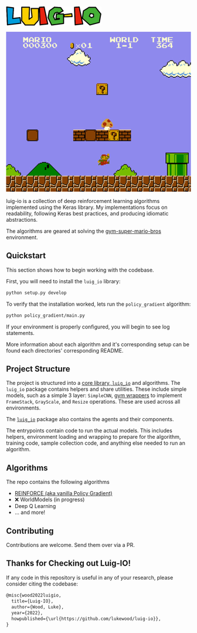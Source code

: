 ![luig-io](media/title.png)

![mario](media/resized_mario.png)

luig-io is a collection of deep reinforcement learning algorithms
implemented using the Keras library.
My implementations focus on readability, following Keras best practices, and producing
idiomatic abstractions.

The algorithms are geared at
solving the [gym-super-mario-bros](https://github.com/Kautenja/gym-super-mario-bros)
environment.

## Quickstart

This section shows how to begin working with the codebase.

First, you will need to install the `luig_io` library:

```bash
python setup.py develop
```

To verify that the installation worked, lets run the `policy_gradient` algorithm:

```bash
python policy_gradient/main.py
```

If your environment is properly configured, you will begin to see log statements.

More information about each algorithm and it's corresponding setup
can be found each directories' corresponding README.

## Project Structure

The project is structured into a [core library, `luig_io`](luig_io/) and algorithms.
The `luig_io` package contains helpers and share utilities.
These include simple models, such as a simple 3 layer: `SimpleCNN`, [gym wrappers](luig_io/wrappers) to implement `FrameStack`, `GrayScale`, and `Resize` operations.
These are used across all environments.

The [`luig_io`](luig_io/) package also contains the agents and their components.

The entrypoints contain code to run the actual models.  This includes helpers, environment loading and wrapping to prepare for the algorithm, training code, sample collection code, and anything else needed to run an algorithm.

## Algorithms
The repo contains the following algorithms

- [REINFORCE (aka vanilla Policy Gradient)](policy_gradient/)
- ❌ WorldModels (in progress)
- Deep Q Learning
- ... and more!

## Contributing

Contributions are welcome.  Send them over via a PR.

## Thanks for Checking out Luig-IO!

If any code in this repository is useful in any of your research, please consider citing the codebase:

```
@misc{wood2022luigio,
  title={Luig-IO},
  author={Wood, Luke},
  year={2022},
  howpublished={\url{https://github.com/lukewood/luig-io}},
}
```
